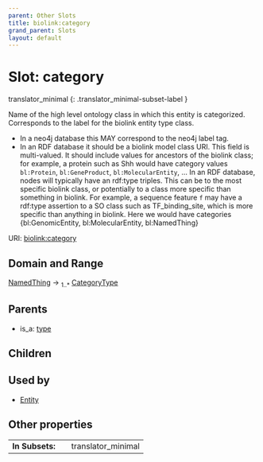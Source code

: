 ```yaml
---
parent: Other Slots
title: biolink:category
grand_parent: Slots
layout: default
---
```


# Slot: category

translator_minimal
{: .translator_minimal-subset-label }


Name of the high level ontology class in which this entity is categorized. Corresponds to the label for the biolink entity type class.
 * In a neo4j database this MAY correspond to the neo4j label tag.
 * In an RDF database it should be a biolink model class URI.
This field is multi-valued. It should include values for ancestors of the biolink class; for example, a protein such as Shh would have category values `bl:Protein`, `bl:GeneProduct`, `bl:MolecularEntity`, ...
In an RDF database, nodes will typically have an rdf:type triples. This can be to the most specific biolink class, or potentially to a class more specific than something in biolink. For example, a sequence feature `f` may have a rdf:type assertion to a SO class such as TF_binding_site, which is more specific than anything in biolink. Here we would have categories {bl:GenomicEntity, bl:MolecularEntity, bl:NamedThing}

URI: [biolink:category](https://w3id.org/biolink/vocab/category)

## Domain and Range

[NamedThing](NamedThing.md) ->  <sub>1..*</sub> [CategoryType](types/CategoryType.md)

## Parents

 *  is_a: [type](type.md)

## Children


## Used by

 * [Entity](Entity.md)

## Other properties

|  |  |  |
| --- | --- | --- |
| **In Subsets:** | | translator_minimal |


